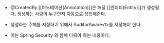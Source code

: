- @CreatedBy [[어노테이션(Annotation)]]은 해당 [[엔티티(Entity)]]가 생성될 때, 생성하는 사람이 누구인지 자동으로 삽입해준다.

- 생성하는 주체를 지정하기 위해서 AuditorAware`<T>`를 지정해야 한다.

- 이는 Spring Security 와 함께 다뤄야 하는 내용이다.